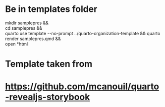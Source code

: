 # Be in templates folder
mkdir samplepres && \
  cd samplepres && \
  quarto use template --no-prompt ../quarto-organization-template && 
  quarto render samplepres.qmd && \
  open *html




# Template taken from
# https://github.com/mcanouil/quarto-revealjs-storybook
